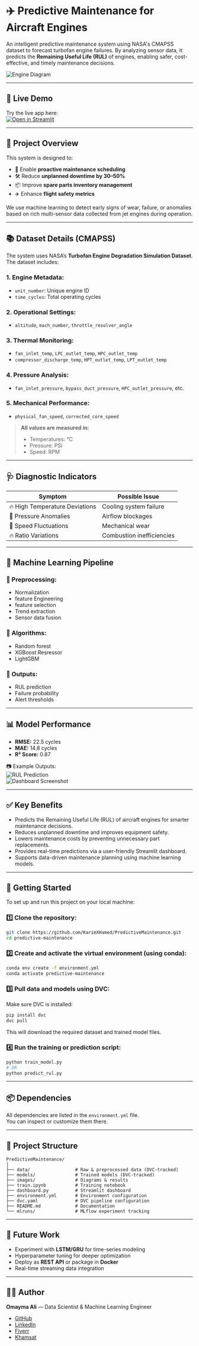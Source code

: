 # ✈️ Predictive Maintenance for Aircraft Engines

An intelligent predictive maintenance system using NASA's CMAPSS dataset to forecast turbofan engine failures. By analyzing sensor data, it predicts the **Remaining Useful Life (RUL)** of engines, enabling safer, cost-effective, and timely maintenance decisions.

![Engine Diagram](./images/engine.png)

---

## 🚀 Live Demo

Try the live app here:  
[![Open in Streamlit](https://static.streamlit.io/badges/streamlit_badge_black_white.svg)](https://predictive-maintenance-depi.streamlit.app/)

---

## 📌 Project Overview

This system is designed to:

- 📅 Enable **proactive maintenance scheduling**
- 🛠️ Reduce **unplanned downtime by 30–50%**
- 📦 Improve **spare parts inventory management**
- ✈️ Enhance **flight safety metrics**

We use machine learning to detect early signs of wear, failure, or anomalies based on rich multi-sensor data collected from jet engines during operation.

---

## 📚 Dataset Details (CMAPSS)

The system uses NASA’s **Turbofan Engine Degradation Simulation Dataset**. The dataset includes:

### 1. Engine Metadata:
- `unit_number`: Unique engine ID
- `time_cycles`: Total operating cycles

### 2. Operational Settings:
- `altitude`, `mach_number`, `throttle_resolver_angle`

### 3. Thermal Monitoring:
- `fan_inlet_temp`, `LPC_outlet_temp`, `HPC_outlet_temp`
- `compressor_discharge_temp`, `HPT_outlet_temp`, `LPT_outlet_temp`

### 4. Pressure Analysis:
- `fan_inlet_pressure`, `bypass_duct_pressure`, `HPC_outlet_pressure`, etc.

### 5. Mechanical Performance:
- `physical_fan_speed`, `corrected_core_speed`

> **All values are measured in:**
> - Temperatures: °C  
> - Pressure: PSI  
> - Speed: RPM

---

## 🩺 Diagnostic Indicators

| Symptom | Possible Issue |
|--------|----------------|
| 🔥 High Temperature Deviations | Cooling system failure |
| 💨 Pressure Anomalies         | Airflow blockages       |
| 🔄 Speed Fluctuations         | Mechanical wear         |
| 🔥 Ratio Variations           | Combustion inefficiencies |

---

## 🧠 Machine Learning Pipeline

### 🔧 Preprocessing:
- Normalization
- feature Engineering 
- feature selection
- Trend extraction  
- Sensor data fusion

### 🧮 Algorithms:
- Random forest 
- XGBoost Resressor
- LightGBM 

### 🎯 Outputs:
- RUL prediction  
- Failure probability  
- Alert thresholds

---

## 📊 Model Performance

- **RMSE:** 22.5 cycles  
- **MAE:** 14.8 cycles  
- **R² Score:** 0.87  

📷 Example Outputs:  
![RUL Prediction](./images/rul_prediction.png)  
![Dashboard Screenshot](./images/dashboard.png)  

---

## ✅ Key Benefits

- Predicts the Remaining Useful Life (RUL) of aircraft engines for smarter maintenance decisions.
- Reduces unplanned downtime and improves equipment safety.
- Lowers maintenance costs by preventing unnecessary part replacements.
- Provides real-time predictions via a user-friendly Streamlit dashboard.
- Supports data-driven maintenance planning using machine learning models.

---

## 🧪 Getting Started

To set up and run this project on your local machine:

### 1️⃣ Clone the repository:

```bash
git clone https://github.com/KarimXHamed/PredictiveMaintenance.git
cd predictive-maintenance
```

### 2️⃣ Create and activate the virtual environment (using conda):

```bash
conda env create -f environment.yml
conda activate predictive-maintenance
```

### 3️⃣ Pull data and models using DVC:

Make sure DVC is installed:

```bash
pip install dvc
dvc pull
```

This will download the required dataset and trained model files.

### 4️⃣ Run the training or prediction script:

```bash
python train_model.py
# OR
python predict_rul.py
```

---

## 📦 Dependencies

All dependencies are listed in the `environment.yml` file.  
You can inspect or customize them there.

---

## 📂 Project Structure

```
PredictiveMaintenance/
│
├── data/                 # Raw & preprocessed data (DVC-tracked)
├── models/               # Trained models (DVC-tracked)
├── images/               # Diagrams & results
├── train.ipynb           # Training notebook
├── dashboard.py          # Streamlit dashboard
├── environment.yml       # Environment configuration
├── dvc.yaml              # DVC pipeline configuration
├── README.md             # Documentation
└── mlruns/               # MLflow experiment tracking
```

---

## 🔮 Future Work

- Experiment with **LSTM/GRU** for time-series modeling  
- Hyperparameter tuning for deeper optimization  
- Deploy as **REST API** or package in **Docker**  
- Real-time streaming data integration  

---

## 👩‍💻 Author

**Omayma Ali** — Data Scientist & Machine Learning Engineer  

- [GitHub](https://github.com/Omayma-ali)  
- [LinkedIn](www.linkedin.com/in/omayma-ali)  
- [Fiverr](https://www.fiverr.com/users/omaymaaa)
- [Khamsat](https://khamsat.com/user/omayma_ali)


